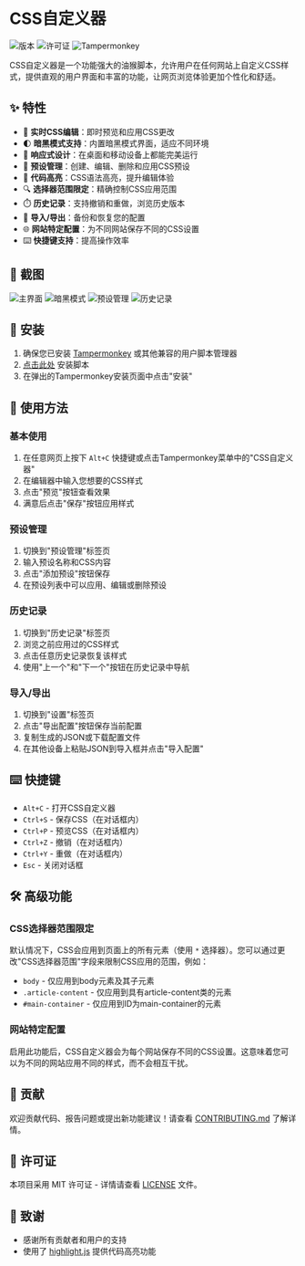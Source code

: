 # CSS自定义器

![版本](https://img.shields.io/badge/版本-3.0-brightgreen.svg)
![许可证](https://img.shields.io/badge/许可证-MIT-blue.svg)
![Tampermonkey](https://img.shields.io/badge/Tampermonkey-v4.13+-blue.svg)

CSS自定义器是一个功能强大的油猴脚本，允许用户在任何网站上自定义CSS样式，提供直观的用户界面和丰富的功能，让网页浏览体验更加个性化和舒适。

## ✨ 特性

- 🎨 **实时CSS编辑**：即时预览和应用CSS更改
- 🌓 **暗黑模式支持**：内置暗黑模式界面，适应不同环境
- 📱 **响应式设计**：在桌面和移动设备上都能完美运行
- 💾 **预设管理**：创建、编辑、删除和应用CSS预设
- 📝 **代码高亮**：CSS语法高亮，提升编辑体验
- 🔍 **选择器范围限定**：精确控制CSS应用范围
- ⏱️ **历史记录**：支持撤销和重做，浏览历史版本
- 🔄 **导入/导出**：备份和恢复您的配置
- 🌐 **网站特定配置**：为不同网站保存不同的CSS设置
- ⌨️ **快捷键支持**：提高操作效率

## 📸 截图

![主界面](screenshots/main-interface.png)
![暗黑模式](screenshots/dark-mode.png)
![预设管理](screenshots/presets-management.png)
![历史记录](screenshots/history.png)

## 🚀 安装

1. 确保您已安装 [Tampermonkey](https://www.tampermonkey.net/) 或其他兼容的用户脚本管理器
2. [点击此处](https://github.com/ABUQWQ/Customize-CSS/blob/main/enhanced_script.js/) 安装脚本
3. 在弹出的Tampermonkey安装页面中点击"安装"

## 🔧 使用方法

### 基本使用

1. 在任意网页上按下 `Alt+C` 快捷键或点击Tampermonkey菜单中的"CSS自定义器"
2. 在编辑器中输入您想要的CSS样式
3. 点击"预览"按钮查看效果
4. 满意后点击"保存"按钮应用样式

### 预设管理

1. 切换到"预设管理"标签页
2. 输入预设名称和CSS内容
3. 点击"添加预设"按钮保存
4. 在预设列表中可以应用、编辑或删除预设

### 历史记录

1. 切换到"历史记录"标签页
2. 浏览之前应用过的CSS样式
3. 点击任意历史记录恢复该样式
4. 使用"上一个"和"下一个"按钮在历史记录中导航

### 导入/导出

1. 切换到"设置"标签页
2. 点击"导出配置"按钮保存当前配置
3. 复制生成的JSON或下载配置文件
4. 在其他设备上粘贴JSON到导入框并点击"导入配置"

## ⌨️ 快捷键

- `Alt+C` - 打开CSS自定义器
- `Ctrl+S` - 保存CSS（在对话框内）
- `Ctrl+P` - 预览CSS（在对话框内）
- `Ctrl+Z` - 撤销（在对话框内）
- `Ctrl+Y` - 重做（在对话框内）
- `Esc` - 关闭对话框

## 🛠️ 高级功能

### CSS选择器范围限定

默认情况下，CSS会应用到页面上的所有元素（使用 `*` 选择器）。您可以通过更改"CSS选择器范围"字段来限制CSS应用的范围，例如：

- `body` - 仅应用到body元素及其子元素
- `.article-content` - 仅应用到具有article-content类的元素
- `#main-container` - 仅应用到ID为main-container的元素

### 网站特定配置

启用此功能后，CSS自定义器会为每个网站保存不同的CSS设置。这意味着您可以为不同的网站应用不同的样式，而不会相互干扰。

## 🤝 贡献

欢迎贡献代码、报告问题或提出新功能建议！请查看 [CONTRIBUTING.md](CONTRIBUTING.md) 了解详情。

## 📄 许可证

本项目采用 MIT 许可证 - 详情请查看 [LICENSE](LICENSE) 文件。

## 🙏 致谢

- 感谢所有贡献者和用户的支持
- 使用了 [highlight.js](https://highlightjs.org/) 提供代码高亮功能
